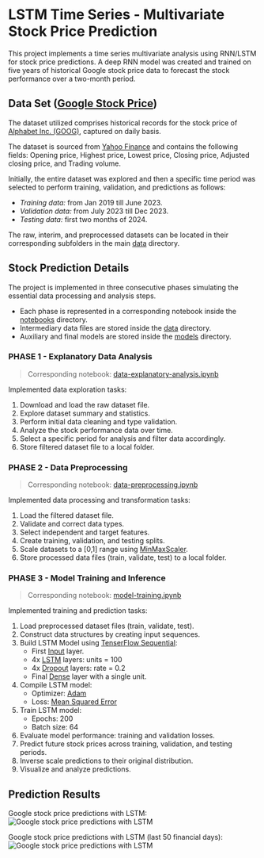 # LSTM Time Series - Multivariate Stock Price Prediction
This project implements a time series multivariate analysis using RNN/LSTM for stock price predictions. A deep RNN model was created and trained on five years of historical Google stock price data to forecast the stock performance over a two-month period.

## Data Set ([Google Stock Price](https://finance.yahoo.com/quote/GOOG/history))
The dataset utilized comprises historical records for the stock price of [Alphabet Inc. (GOOG)](https://finance.yahoo.com/quote/GOOG/history), captured on daily basis.

The dataset is sourced from [Yahoo Finance](https://finance.yahoo.com/) and contains the following fields: Opening price, Highest price, Lowest price, Closing price, Adjusted closing price, and Trading volume.

Initially, the entire dataset was explored and then a specific time period was selected to perform training, validation, and predictions as follows:

- *Training data:* from Jan 2019 till June 2023.
- *Validation data:* from July 2023 till Dec 2023.
- *Testing data:* first two months of 2024.

The raw, interim, and preprocessed datasets can be located in their corresponding subfolders in the main [data](data) directory.

## Stock Prediction Details
The project is implemented in three consecutive phases simulating the essential data processing and analysis steps. <br/>
- Each phase is represented in a corresponding notebook inside the [notebooks](notebooks) directory.
- Intermediary data files are stored inside the [data](data) directory.
- Auxiliary and final models are stored inside the [models](models) directory.

### PHASE 1 - Explanatory Data Analysis
> Corresponding notebook:  [data-explanatory-analysis.ipynb](https://github.com/sinanw/lstm-stock-price-prediction/blob/main/notebooks/1-data-explanatory-analysis.ipynb)

Implemented data exploration tasks:
1. Download and load the raw dataset file.
2. Explore dataset summary and statistics.
3. Perform initial data cleaning and type validation.
4. Analyze the stock performance data over time.
5. Select a specific period for analysis and filter data accordingly.
6. Store filtered dataset file to a local folder.


### PHASE 2 - Data Preprocessing
> Corresponding notebook:  [data-preprocessing.ipynb](https://github.com/sinanw/lstm-stock-price-prediction/blob/main/notebooks/2-data-preprocessing.ipynb)

Implemented data processing and transformation tasks:
1. Load the filtered dataset file.
2. Validate and correct data types.
3. Select independent and target features.
4. Create training, validation, and testing splits.
5. Scale datasets to a [0,1] range using [MinMaxScaler](https://scikit-learn.org/stable/modules/generated/sklearn.preprocessing.MinMaxScaler.html).
6. Store processed data files (train, validate, test) to a local folder.

### PHASE 3 - Model Training and Inference
> Corresponding notebook:  [model-training.ipynb](https://github.com/sinanw/lstm-stock-price-prediction/blob/main/notebooks/3-model-training.ipynb)

Implemented training and prediction tasks:
1. Load preprocessed dataset files (train, validate, test).
2. Construct data structures by creating input sequences.
3. Build LSTM Model using [TenserFlow Sequential](https://www.tensorflow.org/api_docs/python/tf/keras/Sequential):
    - First [Input](https://www.tensorflow.org/api_docs/python/tf/keras/layers/InputLayer) layer.
    - 4x [LSTM](https://www.tensorflow.org/api_docs/python/tf/keras/layers/LSTM) layers: units = 100
    - 4x [Dropout](https://www.tensorflow.org/api_docs/python/tf/keras/layers/Dropout) layers: rate = 0.2
    - Final [Dense](https://www.tensorflow.org/api_docs/python/tf/keras/layers/Dense) layer with a single unit.
4. Compile LSTM model:
    - Optimizer: [Adam](https://www.tensorflow.org/api_docs/python/tf/keras/optimizers/Adam)
    - Loss: [Mean Squared Error](https://www.tensorflow.org/api_docs/python/tf/keras/losses/MeanSquaredError)
5. Train LSTM model:
    - Epochs: 200
    - Batch size: 64
6. Evaluate model performance: training and validation losses.
7. Predict future stock prices across training, validation, and testing periods.
8. Inverse scale predictions to their original distribution.
9. Visualize and analyze predictions.

## Prediction Results

Google stock price predictions with LSTM:
![Google stock price predictions with LSTM](reports/figures/google_stock_price_predictions.png)



Google stock price predictions with LSTM (last 50 financial days):
![Google stock price predictions with LSTM](reports/figures/google_stock_price_predictions_last_50d.png)
